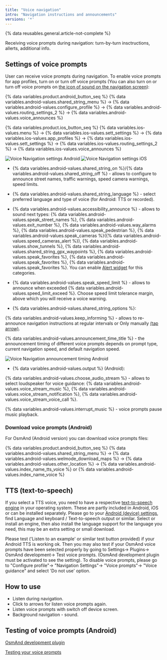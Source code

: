 ```yaml
---
title: "Voice navigation"
intro: "Navigation instructions and announcements"
versions: '*'
---
```

{% data reusables.general.article-not-complete %}

Receiving voice prompts during navigation: turn-by-turn insctructions, allerts, additional info.

## Settings of voice prompts

User can receive voice prompts during navigation. To enable voice prompts for app profiles, turn on or turn off voice prompts (You can also turn on or turn off voice prompts on [the icon of sound on the navigation screen](/osmand/navigation/route-navigation#navigation-options)):

{% data variables.product.android_button_seq %} {% data variables.android-values.shared_string_menu %} → {% data variables.android-values.configure_profile %} → {% data variables.android-values.routing_settings_2 %} → {% data variables.android-values.voice_announces %}

{% data variables.product.ios_button_seq %} {% data variables.ios-values.menu %} → {% data variables.ios-values.sett_settings %} → {% data variables.ios-values.app_profiles %} → {% data variables.ios-values.sett_settings %} → {% data variables.ios-values.routing_settings_2 %} → {% data variables.ios-values.voice_announces %}

![Voice Navigation settings Android](/assets/images/navigation/voice/voice_navigation_android.png) ![Voice Navigation settings iOS](/assets/images/navigation/voice/voice_navigation_ios.png)

- {% data variables.android-values.shared_string_on %}/{% data variables.android-values.shared_string_off %} - allows to configure to announce street names, traffic warnings, speed camera warnings, speed limits.
- {% data variables.android-values.shared_string_language %} - select preferred language and type of voice (for Android: TTS or recorded).
- {% data variables.android-values.accessibility_announce %} - allows to sound next types: {% data variables.android-values.speak_street_names %}, {% data variables.android-values.exit_number %}, {% data variables.android-values.way_alarms %}, {% data variables.android-values.speak_pedestrian %}, {% data variables.android-values.speak_cameras %}({% data variables.android-values.speed_cameras_alert %}), {% data variables.android-values.show_tunnels %}, {% data variables.android-values.shared_string_gpx_waypoints %}, {% data variables.android-values.speak_favorites %},  {% data variables.android-values.speak_favorites %}, {% data variables.android-values.speak_favorites %}. You can enable [Alert widget](/osmand/widgets/nav-widgets#alert-widget) for this categories.
- {% data variables.android-values.speak_speed_limit %} - allows to announce when exceeded {% data variables.android-values.speed_limit_exceed %}. Choose speed limit tolerance margin, above which you will receive a voice warning.

- {% data variables.android-values.shared_string_options %}: 

{% data variables.android-values.keep_informing %} - allows to re-announce navigation instructions at regular intervals or Only manually [(tap arrow)](/osmand/widgets/nav-widgets#next-turns).

{% data variables.android-values.announcement_time_title %} - the announcement timing of different voice prompts depends on prompt type, current navigation speed, and default navigation speed.

![Voice Navigation announcement timing Android](/assets/images/navigation/voice/voice_navigation_announcement_android.png)

- {% data variables.android-values.output %} (Android):

{% data variables.android-values.choose_audio_stream %} - allows to select loudspeaker for voice guidance: {% data variables.android-values.voice_stream_music %}, {% data variables.android-values.voice_stream_notification %}, {% data variables.android-values.voice_stream_voice_call %}.

{% data variables.android-values.interrupt_music %} - voice prompts pause music playback.

### Download voice prompts (Android)

For OsmAnd (Android version) you can download voice prompts files:

{% data variables.product.android_button_seq %} {% data variables.android-values.shared_string_menu %} → {% data variables.android-values.welmode_download_maps %} → {% data variables.android-values.other_location %} → {% data variables.android-values.index_name_tts_voice %} or {% data variables.android-values.index_name_voice %}


## TTS (text-to-speech)

If you select a TTS voice, you need to have a respective [text-to-speech engine](https://en.wikipedia.org/wiki/Speech_synthesis) in your operating system. These are partly included in Android, iOS or can be installed separately. Please go to your [Android (device) settings](https://support.google.com/accessibility/android/answer/6006983), find Language and keyboard / Text-to-speech output or similar. Select or install an engine, then also install the language support for the language you need, this may be an extra setting or small download.

Please test ('Listen to an example' or similar test button provided) if your Android TTS is working ok. Then you may also test if your OsmAnd voice prompts have been selected properly by going to Settings-> Plugins-> OsmAnd development-> Test voice prompts. (OsmAnd development plugin must be activated to see the setting). To disable voice prompts, please go to "Configure profile"-> "Navigation Settings"-> "Voice prompts"-> "Voice guidance" and select 'Do not use' option.

## How to use


- Listen during navigation.
- Click to arrows for listen voice prompts again.
- Listen voice prompts with switch off device screen.
- Background navigation - sound.


## Testing of voice prompts (Android)

[OsmAnd development plugin](/osmand/plugins/development)

[Testing your voice prompts](/osmand/plugins/development#plugin-settings)